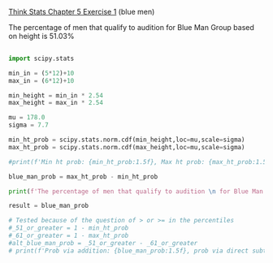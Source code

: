 [Think Stats Chapter 5 Exercise 1](http://greenteapress.com/thinkstats2/html/thinkstats2006.html#toc50) (blue men)

The percentage of men that qualify to audition for Blue Man Group based on height is 51.03%
 
```python 
                                   
import scipy.stats

min_in = (5*12)+10
max_in = (6*12)+10

min_height = min_in * 2.54
max_height = max_in * 2.54

mu = 178.0
sigma = 7.7

min_ht_prob = scipy.stats.norm.cdf(min_height,loc=mu,scale=sigma)
max_ht_prob = scipy.stats.norm.cdf(max_height,loc=mu,scale=sigma)

#print(f'Min ht prob: {min_ht_prob:1.5f}, Max ht prob: {max_ht_prob:1.5f}')

blue_man_prob = max_ht_prob - min_ht_prob

print(f'The percentage of men that qualify to audition \n for Blue Man Group based on height is {blue_man_prob*100:2.2f}%')

result = blue_man_prob

# Tested because of the question of > or >= in the percentiles
#_51_or_greater = 1 - min_ht_prob
#_61_or_greater = 1 - max_ht_prob
#alt_blue_man_prob = _51_or_greater - _61_or_greater
# print(f'Prob via addition: {blue_man_prob:1.5f}, prob via direct subtraction: {alt_blue_man_prob:1.5f}')
```
